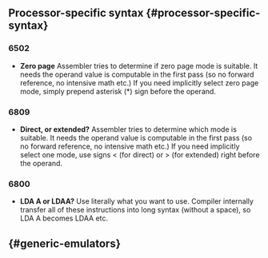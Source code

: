 ## Processor-specific syntax {#processor-specific-syntax}

### 6502

* **Zero page**
  Assembler tries to determine if zero page mode is suitable. It needs the operand value is computable in the first pass \(so no forward reference, no intensive math etc.\) If you need implicitly select zero page mode, simply prepend asterisk \(\*\) sign before the operand.

### 6809

* **Direct, or extended?**
  Assembler tries to determine which mode is suitable. It needs the operand value is computable in the first pass \(so no forward reference, no intensive math etc.\) If you need implicitly select one mode, use signs 
  &lt;
   \(for direct\) or 
  &gt;
   \(for extended\) right before the operand.

### 6800

* **LDA A or LDAA?**
  Use literally what you want to use. Compiler internally transfer all of these instructions into long syntax \(without a space\), so LDA A becomes LDAA etc.

## {#generic-emulators}



